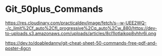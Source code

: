 # Git_50plus_Commands

https://res.cloudinary.com/practicaldev/image/fetch/s--w-UEE2WQ--/c_limit%2Cf_auto%2Cfl_progressive%2Cq_auto%2Cw_880/https://dev-to-uploads.s3.amazonaws.com/uploads/articles/8cl1lotlaikqp8vhhr6i.png

https://dev.to/doabledanny/git-cheat-sheet-50-commands-free-pdf-and-poster-4gcn
